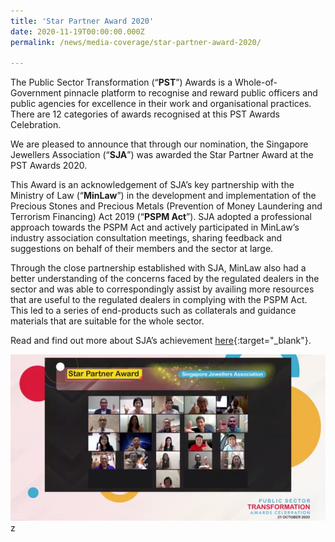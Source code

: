 ```yaml
---
title: 'Star Partner Award 2020'
date: 2020-11-19T00:00:00.000Z
permalink: /news/media-coverage/star-partner-award-2020/

---
```


The Public Sector Transformation (“**PST**”) Awards is a Whole-of-Government pinnacle platform to recognise and reward public officers and public agencies for excellence in their work and organisational practices. There are 12 categories of awards recognised at this PST Awards Celebration.

We are pleased to announce that through our nomination, the Singapore Jewellers Association (“**SJA**”) was awarded the Star Partner Award at the PST Awards 2020.

This Award is an acknowledgement of SJA’s key partnership with the Ministry of Law (“**MinLaw**”) in the development and implementation of the Precious Stones and Precious Metals (Prevention of Money Laundering and Terrorism Financing) Act 2019 (“**PSPM Act**”). SJA adopted a professional approach towards the PSPM Act and actively participated in MinLaw’s industry association consultation meetings, sharing feedback and suggestions on behalf of their members and the sector at large.

Through the close partnership established with SJA, MinLaw also had a better understanding of the concerns faced by the regulated dealers in the sector and was able to correspondingly assist by availing more resources that are useful to the regulated dealers in complying with the PSPM Act. This led to a series of end-products such as collaterals and guidance materials that are suitable for the whole sector.

Read and find out more about SJA’s achievement [here](https://www.hydse.com.sg/ebooklet/PSTAC_2020/PSTAC_eBooklet.html){:target="_blank"}.

<img src="/images/SJA%20Star%20Partner%20Award_20201119.png">z

